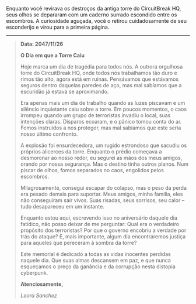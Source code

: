 Enquanto você revirava os destroços da antiga torre do CircuitBreak HQ, seus olhos se depararam com um caderno surrado escondido entre os escombros. A curiosidade aguçada, você o retirou cuidadosamente de seu esconderijo e virou para a primeira página.

---

> **Data: 2047/11/26**
>
> **O Dia em que a Torre Caiu**
>
> Hoje marca um dia de tragédia para todos nós. A outrora orgulhosa torre do CircuitBreak HQ, onde todos nós trabalhamos tão duro e rimos tão alto, agora está em ruínas. Pensávamos que estávamos seguros dentro daquelas paredes de aço, mas mal sabíamos que a escuridão já estava se aproximando.
>
> Era apenas mais um dia de trabalho quando as luzes piscavam e um silêncio inquietante caiu sobre a torre. Em poucos momentos, o caos irrompeu quando um grupo de terroristas invadiu o local, suas intenções claras. Disparos ecoaram, e o pânico tomou conta do ar. Fomos instruídos a nos proteger, mas mal sabíamos que este seria nosso último confronto.
>
> A explosão foi ensurdecedora, um rugido estrondoso que sacudiu os próprios alicerces da torre. Enquanto o prédio começava a desmoronar ao nosso redor, eu segurei as mãos dos meus amigos, orando por nossa segurança. Mas o destino tinha outros planos. Num piscar de olhos, fomos separados no caos, engolidos pelos escombros.
>
> Milagrosamente, consegui escapar do colapso, mas o peso da perda era pesado demais para suportar. Meus amigos, minha família, eles não conseguiram sair vivos. Suas risadas, seus sorrisos, seu calor – tudo desapareceu em um instante.
>
> Enquanto estou aqui, escrevendo isso no aniversário daquele dia fatídico, não posso deixar de me perguntar: Qual era o verdadeiro propósito dos terroristas? Por que o governo encobriu a verdade por trás do ataque? E, mais importante, algum dia encontraremos justiça para aqueles que pereceram à sombra da torre?
>
> Este memorial é dedicado a todas as vidas inocentes perdidas naquele dia. Que suas almas descansem em paz, e que nunca esqueçamos o preço da ganância e da corrupção nesta distopia cyberpunk.
>
> **Atenciosamente,**
>
> _Leora Sanchez_
